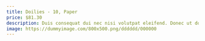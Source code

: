 ```yaml
---
title: Doilies - 10, Paper
price: $81.30
description: Duis consequat dui nec nisi volutpat eleifend. Donec ut dolor. Morbi vel lectus in quam fringilla rhoncus.
image: https://dummyimage.com/800x500.png/dddddd/000000
---
```

